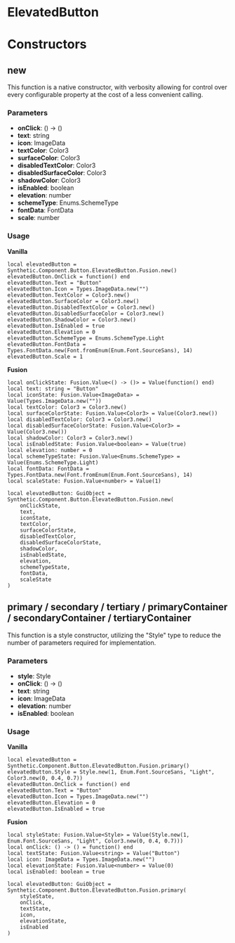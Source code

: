 # ElevatedButton


# Constructors


## new
This function is a native constructor, with verbosity allowing for control over every configurable property at the cost of a less convenient calling.

### Parameters
- **onClick**: () -> ()
- **text**: string
- **icon**: ImageData
- **textColor**: Color3
- **surfaceColor**: Color3
- **disabledTextColor**: Color3
- **disabledSurfaceColor**: Color3
- **shadowColor**: Color3
- **isEnabled**: boolean
- **elevation**: number
- **schemeType**: Enums.SchemeType
- **fontData**: FontData
- **scale**: number


### Usage

**Vanilla**
```luau
local elevatedButton = Synthetic.Component.Button.ElevatedButton.Fusion.new()
elevatedButton.OnClick = function() end
elevatedButton.Text = "Button"
elevatedButton.Icon = Types.ImageData.new("")
elevatedButton.TextColor = Color3.new()
elevatedButton.SurfaceColor = Color3.new()
elevatedButton.DisabledTextColor = Color3.new()
elevatedButton.DisabledSurfaceColor = Color3.new()
elevatedButton.ShadowColor = Color3.new()
elevatedButton.IsEnabled = true
elevatedButton.Elevation = 0
elevatedButton.SchemeType = Enums.SchemeType.Light
elevatedButton.FontData = Types.FontData.new(Font.fromEnum(Enum.Font.SourceSans), 14)
elevatedButton.Scale = 1
```

**Fusion**
```luau
local onClickState: Fusion.Value<() -> ()> = Value(function() end)
local text: string = "Button"
local iconState: Fusion.Value<ImageData> = Value(Types.ImageData.new(""))
local textColor: Color3 = Color3.new()
local surfaceColorState: Fusion.Value<Color3> = Value(Color3.new())
local disabledTextColor: Color3 = Color3.new()
local disabledSurfaceColorState: Fusion.Value<Color3> = Value(Color3.new())
local shadowColor: Color3 = Color3.new()
local isEnabledState: Fusion.Value<boolean> = Value(true)
local elevation: number = 0
local schemeTypeState: Fusion.Value<Enums.SchemeType> = Value(Enums.SchemeType.Light)
local fontData: FontData = Types.FontData.new(Font.fromEnum(Enum.Font.SourceSans), 14)
local scaleState: Fusion.Value<number> = Value(1)

local elevatedButton: GuiObject = Synthetic.Component.Button.ElevatedButton.Fusion.new(
	onClickState,
	text,
	iconState,
	textColor,
	surfaceColorState,
	disabledTextColor,
	disabledSurfaceColorState,
	shadowColor,
	isEnabledState,
	elevation,
	schemeTypeState,
	fontData,
	scaleState
)
```
## primary / secondary / tertiary / primaryContainer / secondaryContainer / tertiaryContainer
This function is a style constructor, utilizing the "Style" type to reduce the number of parameters required for implementation.

### Parameters
- **style**: Style
- **onClick**: () -> ()
- **text**: string
- **icon**: ImageData
- **elevation**: number
- **isEnabled**: boolean


### Usage

**Vanilla**
```luau
local elevatedButton = Synthetic.Component.Button.ElevatedButton.Fusion.primary()
elevatedButton.Style = Style.new(1, Enum.Font.SourceSans, "Light", Color3.new(0, 0.4, 0.7))
elevatedButton.OnClick = function() end
elevatedButton.Text = "Button"
elevatedButton.Icon = Types.ImageData.new("")
elevatedButton.Elevation = 0
elevatedButton.IsEnabled = true
```

**Fusion**
```luau
local styleState: Fusion.Value<Style> = Value(Style.new(1, Enum.Font.SourceSans, "Light", Color3.new(0, 0.4, 0.7)))
local onClick: () -> () = function() end
local textState: Fusion.Value<string> = Value("Button")
local icon: ImageData = Types.ImageData.new("")
local elevationState: Fusion.Value<number> = Value(0)
local isEnabled: boolean = true

local elevatedButton: GuiObject = Synthetic.Component.Button.ElevatedButton.Fusion.primary(
	styleState,
	onClick,
	textState,
	icon,
	elevationState,
	isEnabled
)
```